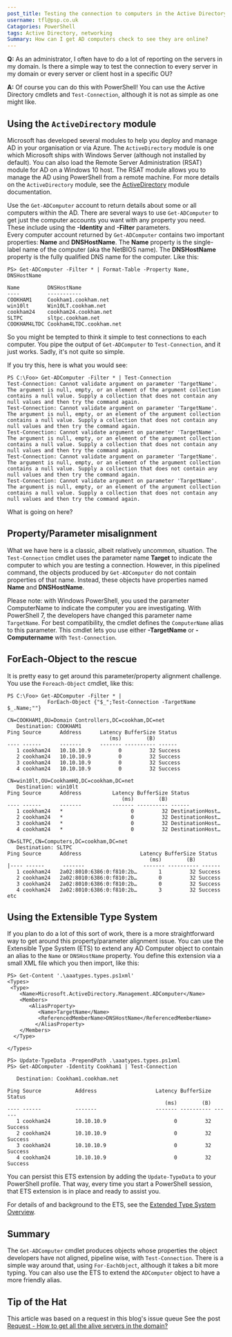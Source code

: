 ```yaml
---
post_title: Testing the connection to computers in the Active Directory
username: tfl@psp.co.uk
Catagories: PowerShell
tags: Active Directory, networking
Summary: How can I get AD computers check to see they are online?
---
```


**Q:** As an administrator, I often have to do a lot of reporting on the servers in my domain.
Is there a simple way to test the connection to every server in my domain or every server or client host in a specific OU?

**A:**  Of course you can do this with PowerShell! You can use the Active Directory cmdlets and `Test-Connection`, although it is not as simple as one might like.

## Using the `ActiveDirectory` module

Microsoft has developed several modules to help you deploy and manage AD in your organisation or via Azure.
The `ActiveDirectory` module is one which Microsoft ships with Windows Server (although not installed by default).
You can also load the Remote Server Administration (RSAT) module for AD on a Windows 10 host.
The RSAT module allows you to manage the AD using PowerShell from a remote machine.
For more details on the `ActiveDirectory` module, see the [ActiveDirectory](https://docs.microsoft.com/powershell/module/addsadministration/) module documentation.

Use the `Get-ADComputer` account to return details about some or all computers within the AD.
There are several ways to use `Get-ADComputer` to get just the computer accounts you want with any property you need.
These include using the **-Identity** and **-Filter** parameters.  
Every computer account returned by `Get-ADComputer` contains two important properties: **Name** and **DNSHostName**.
The **Name** property is the single-label name of the computer (aka the NetBIOS name).
The **DNSHostName** property is the fully qualified DNS name for the computer.
Like this:

```powershell-console
PS> Get-ADComputer -Filter * | Format-Table -Property Name, DNSHostName

Name         DNSHostName
----         -----------
COOKHAM1     Cookham1.cookham.net
win10lt      Win10LT.cookham.net
cookham24    cookham24.cookham.net
SLTPC        sltpc.cookham.net
COOKHAM4LTDC Cookham4LTDC.cookham.net
```

So you might be tempted to think it simple to test connections to each computer.
You pipe the output of `Get-ADComputer` to `Test-Connection`, and it just works.
Sadly, it's not quite so simple.

If you try this, here is what you would see:

```powershell-console
PS C:\Foo> Get-ADComputer -Filter * | Test-Connection
Test-Connection: Cannot validate argument on parameter 'TargetName'. The argument is null, empty, or an element of the argument collection contains a null value. Supply a collection that does not contain any null values and then try the command again.
Test-Connection: Cannot validate argument on parameter 'TargetName'. The argument is null, empty, or an element of the argument collection contains a null value. Supply a collection that does not contain any null values and then try the command again.
Test-Connection: Cannot validate argument on parameter 'TargetName'. The argument is null, empty, or an element of the argument collection contains a null value. Supply a collection that does not contain any null values and then try the command again.
Test-Connection: Cannot validate argument on parameter 'TargetName'. The argument is null, empty, or an element of the argument collection contains a null value. Supply a collection that does not contain any null values and then try the command again.
Test-Connection: Cannot validate argument on parameter 'TargetName'. The argument is null, empty, or an element of the argument collection contains a null value. Supply a collection that does not contain any null values and then try the command again.
```

What is going on here?

## Property/Parameter misalignment

What we have here is a classic, albeit relatively uncommon, situation.
The `Test-Connection` cmdlet uses the parameter name **Target** to indicate the computer to which you are testing a connection.
However, in this pipelined command, the objects produced by `Get-ADComputer` do not contain properties of that name.
Instead, these objects have properties named **Name** and **DNSHostName**.

Please note: with Windows PowerShell, you used the parameter ComputerName to indicate the computer you are investigating.
With PowerShell 7, the developers have changed this parameter name `TargetName`.
For best compatibility, the cmdlet defines the `ComputerName` alias to this parameter.
This cmdlet lets you use either **-TargetName** or **-Computername** with `Test-Connection`.

## ForEach-Object to the rescue

It is pretty easy to get around this parameter/property alignment challenge.
You use the `Foreach-Object` cmdlet, like this:

```powershell-console
PS C:\Foo> Get-ADComputer -Filter * | 
             ForEach-Object {"$_";Test-Connection -TargetName $_.Name;""}

CN=COOKHAM1,OU=Domain Controllers,DC=cookham,DC=net
   Destination: COOKHAM1
Ping Source      Address      Latency BufferSize Status
                                 (ms)        (B)
---- ------      -------      ------- ---------- ------
   1 cookham24   10.10.10.9         0         32 Success
   2 cookham24   10.10.10.9         0         32 Success
   3 cookham24   10.10.10.9         0         32 Success
   4 cookham24   10.10.10.9         0         32 Success

CN=win10lt,OU=CookhamHQ,DC=cookham,DC=net
   Destination: win10lt
Ping Source      Address          Latency BufferSize Status
                                     (ms)        (B)
---- ------      -------          ------- ---------- ------
   1 cookham24   *                      0         32 DestinationHost…
   2 cookham24   *                      0         32 DestinationHost…
   3 cookham24   *                      0         32 DestinationHost…
   4 cookham24   *                      0         32 DestinationHost…

CN=SLTPC,CN=Computers,DC=cookham,DC=net
   Destination: SLTPC
Ping Source      Address                   Latency BufferSize Status
                                              (ms)        (B)
|---- ------      -------                   ------- ---------- ------
   1 cookham24   2a02:8010:6386:0:f810:2b…       1         32 Success
   2 cookham24   2a02:8010:6386:0:f810:2b…       0         32 Success
   3 cookham24   2a02:8010:6386:0:f810:2b…       0         32 Success
   4 cookham24   2a02:8010:6386:0:f810:2b…       3         32 Success
etc
```

## Using the Extensible Type System

If you plan to do a lot of this sort of work, there is a more straightforward way to get around this property/parameter alignment issue.
You can use the Extensible Type System (ETS) to extend any AD Computer object to contain an alias to the `Name` or `DNSHostName` property.
You define this extension via a small XML file which you then import, like this:

```powershell-console
PS> Get-Content '.\aaatypes.types.ps1xml'
<Types>
 <Type>
    <Name>Microsoft.ActiveDirectory.Management.ADComputer</Name>
    <Members>
       <AliasProperty>
          <Name>TargetName</Name>
          <ReferencedMemberName>DNSHostName</ReferencedMemberName>
         </AliasProperty>
    </Members>
  </Type>

</Types>

PS> Update-TypeData -PrependPath .\aaatypes.types.ps1xml
PS> Get-ADComputer -Identity Cookham1 | Test-Connection

   Destination: Cookham1.cookham.net

Ping Source           Address                   Latency BufferSize Status
                                                   (ms)        (B)
---- ------           -------                   ------- ---------- ------
   1 cookham24        10.10.10.9                      0         32 Success
   2 cookham24        10.10.10.9                      0         32 Success
   3 cookham24        10.10.10.9                      0         32 Success
   4 cookham24        10.10.10.9                      0         32 Success
```

You can persist this ETS extension by adding the `Update-TypeData` to your PowerShell profile.
That way, every time you start a PowerShell session, that ETS extension is in place and ready to assist you.

For details of and background to the ETS, see the [Extended Type System Overview](https://docs.microsoft.com/powershell/scripting/developer/ets/overview).

## Summary

The `Get-ADComputer` cmdlet produces objects whose properties the object developers have not aligned, pipeline wise, with `Test-Connection`.
There is a simple way around that, using `For-EachObject`, although it takes a bit more typing.
You can also use the ETS to extend the `ADComputer` object to have a more friendly alias.

## Tip of the Hat

This article was based on a request in this blog's issue queue
See the post [Request - How to get all the alive servers in the domain?](https://github.com/PowerShell/Community-Blog/issues/21)
